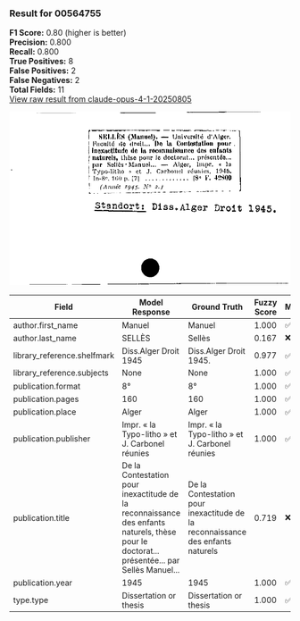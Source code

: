 ### Result for 00564755
**F1 Score:** 0.80 (higher is better)<br>**Precision:** 0.800<br>**Recall:** 0.800<br>**True Positives:** 8<br>**False Positives:** 2<br>**False Negatives:** 2<br>**Total Fields:** 11<br>[View raw result from claude-opus-4-1-20250805](https://github.com/RISE-UNIBAS/humanities_data_benchmark/blob/main/results/2025-09-02/T0146/request_T0146_00564755.json)

<img src="https://github.com/RISE-UNIBAS/humanities_data_benchmark/blob/main/benchmarks/zettelkatalog/images/00564755.jpg?raw=true" alt="00564755" width="600px">

| Field | Model Response | Ground Truth | Fuzzy Score | Match |
|-------|----------------|--------------|-------------|-------|
| author.first_name | Manuel | Manuel | 1.000 | ✅ |
| author.last_name | SELLÈS | Sellès | 0.167 | ❌ |
| library_reference.shelfmark | Diss.Alger Droit 1945 | Diss.Alger Droit 1945. | 0.977 | ✅ |
| library_reference.subjects | None | None | 1.000 | ✅ |
| publication.format | 8° | 8° | 1.000 | ✅ |
| publication.pages | 160 | 160 | 1.000 | ✅ |
| publication.place | Alger | Alger | 1.000 | ✅ |
| publication.publisher | Impr. « la Typo-litho » et J. Carbonel réunies | Impr. « la Typo-litho » et J. Carbonel réunies | 1.000 | ✅ |
| publication.title | De la Contestation pour inexactitude de la reconnaissance des enfants naturels, thèse pour le doctorat... présentée... par Sellès Manuel... | De la Contestation pour inexactitude de la reconnaissance des enfants naturels | 0.719 | ❌ |
| publication.year | 1945 | 1945 | 1.000 | ✅ |
| type.type | Dissertation or thesis | Dissertation or thesis | 1.000 | ✅ |
